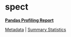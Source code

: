 # spect

[**Pandas Profiling Report**](https://epistasislab.github.io/pmlb/profile/spect.html)

[Metadata](metadata.yaml) | [Summary Statistics](summary_stats.tsv)

